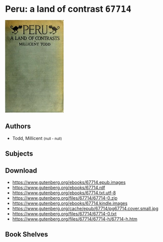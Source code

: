 # Peru: a land of contrast <kbd>67714</kbd>

![](./cover.medium.jpg "")

## Authors


 - Todd, Millicent <small>(null - null)</small>

## Subjects



## Download


 - https://www.gutenberg.org/ebooks/67714.epub.images
 - https://www.gutenberg.org/ebooks/67714.rdf
 - https://www.gutenberg.org/ebooks/67714.txt.utf-8
 - https://www.gutenberg.org/files/67714/67714-0.zip
 - https://www.gutenberg.org/ebooks/67714.kindle.images
 - https://www.gutenberg.org/cache/epub/67714/pg67714.cover.small.jpg
 - https://www.gutenberg.org/files/67714/67714-0.txt
 - https://www.gutenberg.org/files/67714/67714-h/67714-h.htm

## Book Shelves


